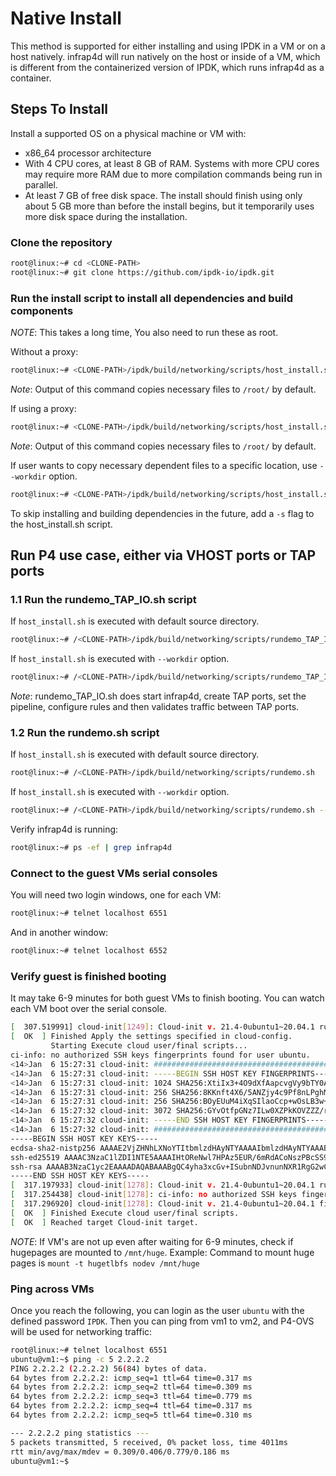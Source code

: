 # Native Install

This method is supported for either installing and using IPDK in a VM or on a
host natively. infrap4d will run natively on the host or inside of a VM, which
is different from the containerized version of IPDK, which runs infrap4d as a
container.

## Steps To Install

Install a supported OS on a physical machine or VM with:

+ x86_64 processor architecture
+ With 4 CPU cores, at least 8 GB of RAM.  Systems with more CPU cores
  may require more RAM due to more compilation commands being run in
  parallel.
+ At least 7 GB of free disk space.  The install should finish using
  only about 5 GB more than before the install begins, but it
  temporarily uses more disk space during the installation.

### Clone the repository

```bash
root@linux:~# cd <CLONE-PATH>
root@linux:~# git clone https://github.com/ipdk-io/ipdk.git
```

### Run the install script to install all dependencies and build components

*NOTE*: This takes a long time, You also need to run these as root.

Without a proxy:

```bash
root@linux:~# <CLONE-PATH>/ipdk/build/networking/scripts/host_install.sh -d <CLONE-PATH>
```

*Note*: Output of this command copies necessary files to `/root/` by
default.

If using a proxy:

```bash
root@linux:~# <CLONE-PATH>/ipdk/build/networking/scripts/host_install.sh -d <CLONE-PATH> -p [proxy name]
```

*Note*: Output of this command copies necessary files to `/root/` by
default.

If user wants to copy necessary dependent files to a specific location, use `--workdir` option.

```bash
root@linux:~# <CLONE-PATH>/ipdk/build/networking/scripts/host_install.sh -d <CLONE-PATH> --workdir=/root/<my_own_dir>
```
To skip installing and building dependencies in the future, add a `-s`
flag to the host_install.sh script.

## Run P4 use case, either via VHOST ports or TAP ports

### 1.1 Run the rundemo_TAP_IO.sh script

If `host_install.sh` is executed with default source directory.

```bash
root@linux:~# /<CLONE-PATH>/ipdk/build/networking/scripts/rundemo_TAP_IO.sh
```

If `host_install.sh` is executed with `--workdir` option.

```bash
root@linux:~# /<CLONE-PATH>/ipdk/build/networking/scripts/rundemo_TAP_IO.sh --workdir=/root/<my_own_dir>
```

*Note*: rundemo_TAP_IO.sh does start infrap4d, create TAP ports, set the
pipeline, configure rules and then validates traffic between TAP ports.

### 1.2 Run the rundemo.sh script

If `host_install.sh` is executed with default source directory.

```bash
root@linux:~# /<CLONE-PATH>/ipdk/build/networking/scripts/rundemo.sh
```

If `host_install.sh` is executed with `--workdir` option.

```bash
root@linux:~# /<CLONE-PATH>/ipdk/build/networking/scripts/rundemo.sh --workdir=/root/<my_own_dir>
```

Verify infrap4d is running:

```bash
root@linux:~# ps -ef | grep infrap4d
```

### Connect to the guest VMs serial consoles

You will need two login windows, one for each VM:

```bash
root@linux:~# telnet localhost 6551
```

And in another window:

```bash
root@linux:~# telnet localhost 6552
```

### Verify guest is finished booting

It may take 6-9 minutes for both guest VMs to finish booting. You can
watch each VM boot over the serial console.

```bash
[  307.519991] cloud-init[1249]: Cloud-init v. 21.4-0ubuntu1~20.04.1 running 'modules:config' at Thu, 06 Jan 2022 15:27:13 +0000. Up 297.85 seconds.
[  OK  ] Finished Apply the settings specified in cloud-config.
         Starting Execute cloud user/final scripts...
ci-info: no authorized SSH keys fingerprints found for user ubuntu.
<14>Jan  6 15:27:31 cloud-init: #############################################################
<14>Jan  6 15:27:31 cloud-init: -----BEGIN SSH HOST KEY FINGERPRINTS-----
<14>Jan  6 15:27:31 cloud-init: 1024 SHA256:XtiIx3+4O9dXfAapcvgVy9bTY0AadTx67JgIirP8fDU root@vm1 (DSA)
<14>Jan  6 15:27:31 cloud-init: 256 SHA256:8KKnft4X6/5ANZjy4c9Pf8nLPghM25r2h7KQCcmMWJQ root@vm1 (ECDSA)
<14>Jan  6 15:27:31 cloud-init: 256 SHA256:BOyEUuM4iXqSIlaoCcp+wOsLB3w+ZBZLPxxNdEY7WkQ root@vm1 (ED25519)
<14>Jan  6 15:27:32 cloud-init: 3072 SHA256:GYvOtfpGNz7ILw0XZPkKOVZZZ/rRmafsDE1vcq5vptA root@vm1 (RSA)
<14>Jan  6 15:27:32 cloud-init: -----END SSH HOST KEY FINGERPRINTS-----
<14>Jan  6 15:27:32 cloud-init: #############################################################
-----BEGIN SSH HOST KEY KEYS-----
ecdsa-sha2-nistp256 AAAAE2VjZHNhLXNoYTItbmlzdHAyNTYAAAAIbmlzdHAyNTYAAABBBHN14OCnYTeMh09qRzmWhtXsCgMOQu5S4WLksyBkQsNFil50MPdN8EoE0hh4dw70UzctiMXmQW/vStGeeyLv7OA= root@vm1
ssh-ed25519 AAAAC3NzaC1lZDI1NTE5AAAAIHtOReNwl7HPAz5EUR/6mRdACoNszPBcSS9tCUeot7CE root@vm1
ssh-rsa AAAAB3NzaC1yc2EAAAADAQABAAABgQC4yha3xcGv+ISubnNDJvnunNXR1RgG2wCUzBz8Cry7DABZ3ykBsAl86y7tmbKa8/OcOl/rwMEQw9UzNU4zFxbB+m8V7hyEcIqdIMrkjwWg2rLZP9LIN+ia7xIm0SjRjH7D4TuGdGp31
-----END SSH HOST KEY KEYS-----
[  317.197933] cloud-init[1278]: Cloud-init v. 21.4-0ubuntu1~20.04.1 running 'modules:final' at Thu, 06 Jan 2022 15:27:29 +0000. Up 313.74 seconds.
[  317.254438] cloud-init[1278]: ci-info: no authorized SSH keys fingerprints found for user ubuntu.
[  317.296920] cloud-init[1278]: Cloud-init v. 21.4-0ubuntu1~20.04.1 finished at Thu, 06 Jan 2022 15:27:32 +0000. Datasource DataSourceNoCloud [seed=/dev/vda][dsmode=net].  Up s
[  OK  ] Finished Execute cloud user/final scripts.
[  OK  ] Reached target Cloud-init target.
```

*NOTE*: If VM's are not up even after waiting for 6-9 minutes, check if
hugepages are mounted to `/mnt/huge`.
  Example: Command to mount huge pages is `mount -t hugetlbfs nodev /mnt/huge`

### Ping across VMs

Once you reach the following, you can login as the user `ubuntu` with the
defined password `IPDK`. Then you can ping from vm1 to vm2, and P4-OVS will
be used for networking traffic:

```bash
root@linux:~# telnet localhost 6551
ubuntu@vm1:~$ ping -c 5 2.2.2.2
PING 2.2.2.2 (2.2.2.2) 56(84) bytes of data.
64 bytes from 2.2.2.2: icmp_seq=1 ttl=64 time=0.317 ms
64 bytes from 2.2.2.2: icmp_seq=2 ttl=64 time=0.309 ms
64 bytes from 2.2.2.2: icmp_seq=3 ttl=64 time=0.779 ms
64 bytes from 2.2.2.2: icmp_seq=4 ttl=64 time=0.317 ms
64 bytes from 2.2.2.2: icmp_seq=5 ttl=64 time=0.310 ms

--- 2.2.2.2 ping statistics ---
5 packets transmitted, 5 received, 0% packet loss, time 4011ms
rtt min/avg/max/mdev = 0.309/0.406/0.779/0.186 ms
ubuntu@vm1:~$
```

